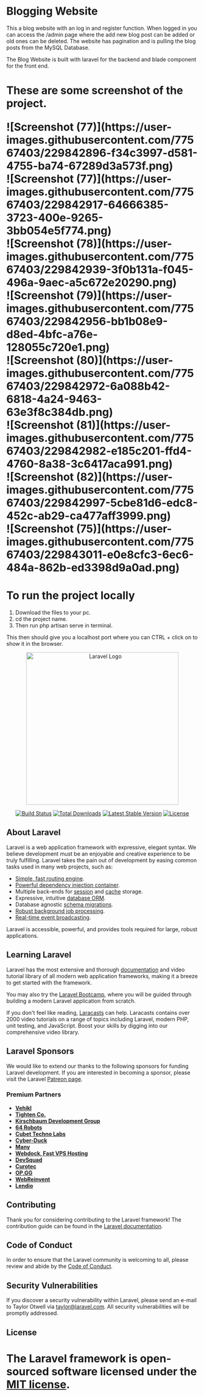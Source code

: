 
<h1>Blogging Website</h1>

 <p>This a blog website with an log in and register function. When logged in you can access the /admin page where the add new blog post can be added or old ones can be deleted. The website has pagination and is pulling the blog posts from the MySQL Database.</p>

<p>The Blog Website is built with laravel for the backend and blade component for the front end.</p>

<h1>These are some screenshot of the project.</p>
![Screenshot (77)](https://user-images.githubusercontent.com/77567403/229842896-f34c3997-d581-4755-ba74-67289d3a573f.png)<br>
![Screenshot (77)](https://user-images.githubusercontent.com/77567403/229842917-64666385-3723-400e-9265-3bb054e5f774.png)<br>
![Screenshot (78)](https://user-images.githubusercontent.com/77567403/229842939-3f0b131a-f045-496a-9aec-a5c672e20290.png)<br>
![Screenshot (79)](https://user-images.githubusercontent.com/77567403/229842956-bb1b08e9-d8ed-4bfc-a76e-128055c720e1.png)<br>
![Screenshot (80)](https://user-images.githubusercontent.com/77567403/229842972-6a088b42-6818-4a24-9463-63e3f8c384db.png)<br>
![Screenshot (81)](https://user-images.githubusercontent.com/77567403/229842982-e185c201-ffd4-4760-8a38-3c6417aca991.png)<br>
![Screenshot (82)](https://user-images.githubusercontent.com/77567403/229842997-5cbe81d6-edc8-452c-ab29-ca477aff3999.png)<br>
![Screenshot (75)](https://user-images.githubusercontent.com/77567403/229843011-e0e8cfc3-6ec6-484a-862b-ed3398d9a0ad.png)<br>

<h1>To run the project locally</h1>

1. Download the files to your pc. <br>
2. cd the project name.<br>
3. Then run php artisan serve in terminal.
<p>This then should give you a localhost port where you can CTRL + click on to show it in the browser.</p>


<p align="center"><a href="https://laravel.com" target="_blank"><img src="https://raw.githubusercontent.com/laravel/art/master/logo-lockup/5%20SVG/2%20CMYK/1%20Full%20Color/laravel-logolockup-cmyk-red.svg" width="400" alt="Laravel Logo"></a></p>

<p align="center">
<a href="https://github.com/laravel/framework/actions"><img src="https://github.com/laravel/framework/workflows/tests/badge.svg" alt="Build Status"></a>
<a href="https://packagist.org/packages/laravel/framework"><img src="https://img.shields.io/packagist/dt/laravel/framework" alt="Total Downloads"></a>
<a href="https://packagist.org/packages/laravel/framework"><img src="https://img.shields.io/packagist/v/laravel/framework" alt="Latest Stable Version"></a>
<a href="https://packagist.org/packages/laravel/framework"><img src="https://img.shields.io/packagist/l/laravel/framework" alt="License"></a>
</p>

## About Laravel

Laravel is a web application framework with expressive, elegant syntax. We believe development must be an enjoyable and creative experience to be truly fulfilling. Laravel takes the pain out of development by easing common tasks used in many web projects, such as:

- [Simple, fast routing engine](https://laravel.com/docs/routing).
- [Powerful dependency injection container](https://laravel.com/docs/container).
- Multiple back-ends for [session](https://laravel.com/docs/session) and [cache](https://laravel.com/docs/cache) storage.
- Expressive, intuitive [database ORM](https://laravel.com/docs/eloquent).
- Database agnostic [schema migrations](https://laravel.com/docs/migrations).
- [Robust background job processing](https://laravel.com/docs/queues).
- [Real-time event broadcasting](https://laravel.com/docs/broadcasting).

Laravel is accessible, powerful, and provides tools required for large, robust applications.

## Learning Laravel

Laravel has the most extensive and thorough [documentation](https://laravel.com/docs) and video tutorial library of all modern web application frameworks, making it a breeze to get started with the framework.

You may also try the [Laravel Bootcamp](https://bootcamp.laravel.com), where you will be guided through building a modern Laravel application from scratch.

If you don't feel like reading, [Laracasts](https://laracasts.com) can help. Laracasts contains over 2000 video tutorials on a range of topics including Laravel, modern PHP, unit testing, and JavaScript. Boost your skills by digging into our comprehensive video library.

## Laravel Sponsors

We would like to extend our thanks to the following sponsors for funding Laravel development. If you are interested in becoming a sponsor, please visit the Laravel [Patreon page](https://patreon.com/taylorotwell).

### Premium Partners

- **[Vehikl](https://vehikl.com/)**
- **[Tighten Co.](https://tighten.co)**
- **[Kirschbaum Development Group](https://kirschbaumdevelopment.com)**
- **[64 Robots](https://64robots.com)**
- **[Cubet Techno Labs](https://cubettech.com)**
- **[Cyber-Duck](https://cyber-duck.co.uk)**
- **[Many](https://www.many.co.uk)**
- **[Webdock, Fast VPS Hosting](https://www.webdock.io/en)**
- **[DevSquad](https://devsquad.com)**
- **[Curotec](https://www.curotec.com/services/technologies/laravel/)**
- **[OP.GG](https://op.gg)**
- **[WebReinvent](https://webreinvent.com/?utm_source=laravel&utm_medium=github&utm_campaign=patreon-sponsors)**
- **[Lendio](https://lendio.com)**

## Contributing

Thank you for considering contributing to the Laravel framework! The contribution guide can be found in the [Laravel documentation](https://laravel.com/docs/contributions).

## Code of Conduct

In order to ensure that the Laravel community is welcoming to all, please review and abide by the [Code of Conduct](https://laravel.com/docs/contributions#code-of-conduct).

## Security Vulnerabilities

If you discover a security vulnerability within Laravel, please send an e-mail to Taylor Otwell via [taylor@laravel.com](mailto:taylor@laravel.com). All security vulnerabilities will be promptly addressed.

## License

The Laravel framework is open-sourced software licensed under the [MIT license](https://opensource.org/licenses/MIT).
=======


